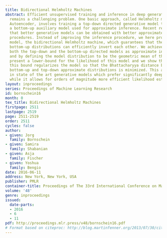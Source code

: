 ```yaml
---
title: Bidirectional Helmholtz Machines
abstract: Efficient unsupervised training and inference in deep generative models
  remains a challenging problem. One basic approach, called Helmholtz machine or Variational
  Autoencoder, involves training a top-down directed generative model together with
  a bottom-up auxiliary model used for approximate inference. Recent results indicate
  that better generative models can be obtained with better approximate inference
  procedures. Instead of improving the inference procedure, we here propose a new
  model, the bidirectional Helmholtz machine, which guarantees that the top-down and
  bottom-up distributions can efficiently invert each other. We achieve this by interpreting
  both the top-down and the bottom-up directed models as approximate inference distributions
  and by defining the model distribution to be the geometric mean of these two. We
  present a lower-bound for the likelihood of this model and we show that optimizing
  this bound regularizes the model so that the Bhattacharyya distance between the
  bottom-up and top-down approximate distributions is minimized. This approach results
  in state of the art generative models which prefer significantly deeper architectures
  while it allows for orders of magnitude more efficient likelihood estimation.
layout: inproceedings
series: Proceedings of Machine Learning Research
id: bornschein16
month: 0
tex_title: Bidirectional Helmholtz Machines
firstpage: 2511
lastpage: 2519
page: 2511-2519
order: 2511
cycles: false
author:
- given: Jorg
  family: Bornschein
- given: Samira
  family: Shabanian
- given: Asja
  family: Fischer
- given: Yoshua
  family: Bengio
date: 2016-06-11
address: New York, New York, USA
publisher: PMLR
container-title: Proceedings of The 33rd International Conference on Machine Learning
volume: '48'
genre: inproceedings
issued:
  date-parts:
  - 2016
  - 6
  - 11
pdf: http://proceedings.mlr.press/v48/bornschein16.pdf
# Format based on citeproc: http://blog.martinfenner.org/2013/07/30/citeproc-yaml-for-bibliographies/
---
```

